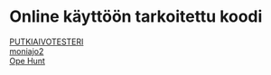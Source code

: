 # Online käyttöön tarkoitettu koodi

<a href="https://neareternal.github.io/moniajo.html">PUTKIAIVOTESTERI</a><br>
<a href="https://neareternal.github.io/moniajo2.html">moniajo2</a><br>
<a href="https://neareternal.github.io/opehunt.html">Ope Hunt</a><br>
